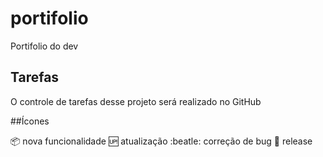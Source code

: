 # portifolio
Portifolio do dev

## Tarefas
O controle de tarefas desse projeto será realizado no GitHub

##Ícones

:package: nova funcionalidade
:up: atualização 
:beatle: correção de bug
:checkered_flag: release
